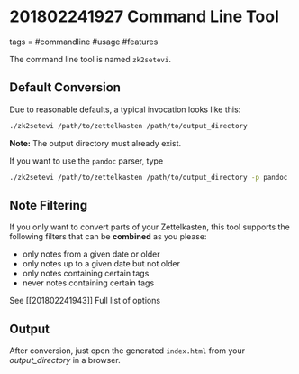# 201802241927 Command Line Tool
tags = #commandline #usage #features

The command line tool is named `zk2setevi`.

## Default Conversion

Due to reasonable defaults, a typical invocation looks like this:

```bash
./zk2setevi /path/to/zettelkasten /path/to/output_directory
```

**Note:** The output directory must already exist.

If you want to use the `pandoc` parser, type

```bash
./zk2setevi /path/to/zettelkasten /path/to/output_directory -p pandoc
```

## Note Filtering

If you only want to convert parts of your Zettelkasten, this tool supports the following filters that can be **combined** as you please:

* only notes from a given date or older
* only notes up to a given date but not older
* only notes containing certain tags
* never notes containing certain tags

See [[201802241943]] Full list of options

## Output
After conversion, just open the generated `index.html` from your *output_directory* in a browser.